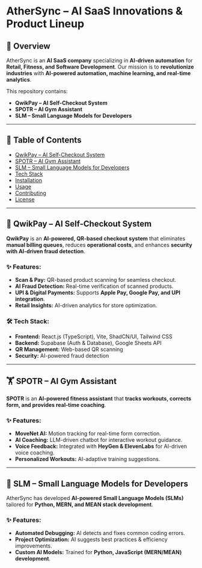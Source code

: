 # **AtherSync – AI SaaS Innovations & Product Lineup**

## 🚀 Overview

AtherSync is an **AI SaaS company** specializing in **AI-driven automation** for **Retail, Fitness, and Software Development**. Our mission is to **revolutionize industries** with **AI-powered automation, machine learning, and real-time analytics**.

This repository contains:
- **QwikPay – AI Self-Checkout System**
- **SPOTR – AI Gym Assistant**
- **SLM – Small Language Models for Developers**

---

## 📌 Table of Contents
- [QwikPay – AI Self-Checkout System](#qwikpay--ai-self-checkout-system)
- [SPOTR – AI Gym Assistant](#spotr--ai-gym-assistant)
- [SLM – Small Language Models for Developers](#slm--small-language-models-for-developers)
- [Tech Stack](#-tech-stack)
- [Installation](#-installation)
- [Usage](#-usage)
- [Contributing](#-contributing)
- [License](#-license)

---

## 🛒 QwikPay – AI Self-Checkout System

**QwikPay** is an **AI-powered, QR-based checkout system** that eliminates **manual billing queues**, reduces **operational costs**, and enhances **security with AI-driven fraud detection**.

### ✨ Features:
- **Scan & Pay:** QR-based product scanning for seamless checkout.
- **AI Fraud Detection:** Real-time verification of scanned products.
- **UPI & Digital Payments:** Supports **Apple Pay, Google Pay, and UPI integration**.
- **Retail Insights:** AI-driven analytics for store optimization.

### 🛠 Tech Stack:
- **Frontend:** React.js (TypeScript), Vite, ShadCN/UI, Tailwind CSS
- **Backend:** Supabase (Auth & Database), Google Sheets API
- **QR Management:** Web-based QR scanning
- **Security:** AI-powered fraud detection

---

## 🏋️ SPOTR – AI Gym Assistant

**SPOTR** is an **AI-powered fitness assistant** that **tracks workouts, corrects form, and provides real-time coaching**.

### ✨ Features:
- **MoveNet AI:** Motion tracking for real-time form correction.
- **AI Coaching:** LLM-driven chatbot for interactive workout guidance.
- **Voice Feedback:** Integrated with **HeyGen & ElevenLabs** for AI-driven voice coaching.
- **Personalized Workouts:** AI-adaptive training suggestions.

---

## 🤖 SLM – Small Language Models for Developers

AtherSync has developed **AI-powered Small Language Models (SLMs)** tailored for **Python, MERN, and MEAN stack development**.

### ✨ Features:
- **Automated Debugging:** AI detects and fixes common coding errors.
- **Project Optimization:** AI suggests best practices & efficiency improvements.
- **Custom AI Models:** Trained for **Python, JavaScript (MERN/MEAN) development**.

